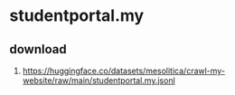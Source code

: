# studentportal.my

## download

1. https://huggingface.co/datasets/mesolitica/crawl-my-website/raw/main/studentportal.my.jsonl